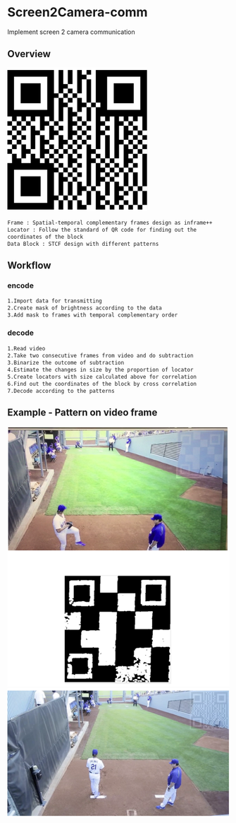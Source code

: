 # Screen2Camera-comm
Implement screen 2 camera communication

## Overview
![alt text](https://github.com/leduoyang/Screen2Camera-comm/blob/master/img/pattern.png)
```
Frame : Spatial-temporal complementary frames design as inframe++
Locator : Follow the standard of QR code for finding out the coordinates of the block
Data Block : STCF design with different patterns
```

## Workflow
### encode
```
1.Import data for transmitting
2.Create mask of brightness according to the data 
3.Add mask to frames with temporal complementary order
```

### decode
```
1.Read video
2.Take two consecutive frames from video and do subtraction
3.Binarize the outcome of subtraction
4.Estimate the changes in size by the proportion of locator
5.Create locators with size calculated above for correlation
6.Find out the coordinates of the block by cross correlation
7.Decode according to the patterns
```

## Example - Pattern on video frame
![alt text](https://github.com/leduoyang/Screen2Camera-comm/blob/master/img/pattern_on_video1.png)
![alt text](https://github.com/leduoyang/Screen2Camera-comm/blob/master/img/pattern_on_video2.png)
